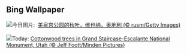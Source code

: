 ## Bing Wallpaper
![](https://www.bing.com/th?id=OHR.ViennaAutumn_ZH-CN7011999199_UHD.jpg&w=1000)今日图片: &nbsp;[美泉宫公园的秋叶，维也纳，奥地利 (© rusm/Getty Images)](https://www.bing.com/th?id=OHR.ViennaAutumn_ZH-CN7011999199_UHD.jpg)
<br><br/>
![](https://www.bing.com/th?id=OHR.GrandStaircase_EN-US9984560349_UHD.jpg&w=1000)Today: [Cottonwood trees in Grand Staircase-Escalante National Monument, Utah (© Jeff Foott/Minden Pictures)](https://www.bing.com/th?id=OHR.GrandStaircase_EN-US9984560349_UHD.jpg)
<br><br/>
